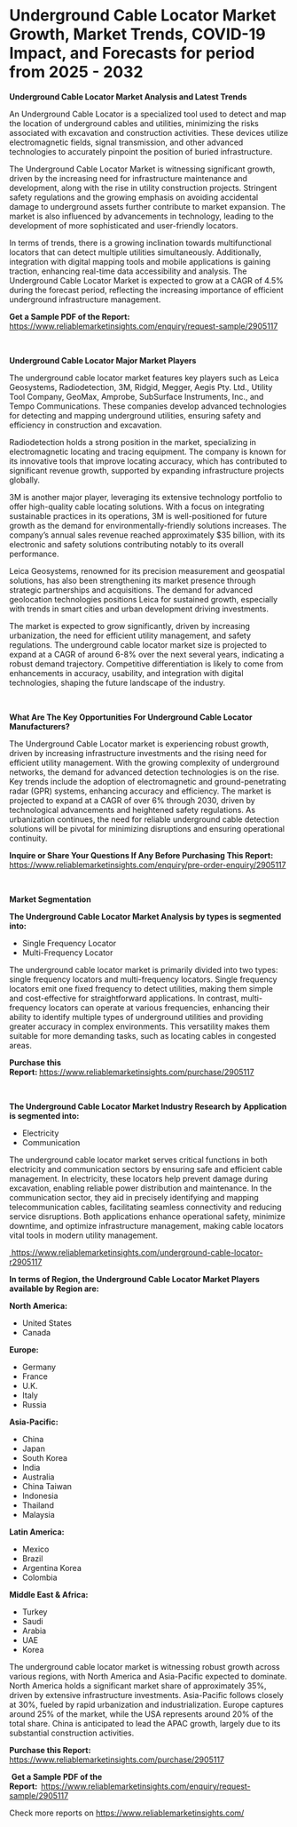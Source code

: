 <p><h1>Underground Cable Locator Market Growth, Market Trends, COVID-19 Impact, and Forecasts for period from 2025 - 2032</h1></p><p><strong>Underground Cable Locator Market Analysis and Latest Trends</strong></p>
<p><p>An Underground Cable Locator is a specialized tool used to detect and map the location of underground cables and utilities, minimizing the risks associated with excavation and construction activities. These devices utilize electromagnetic fields, signal transmission, and other advanced technologies to accurately pinpoint the position of buried infrastructure.</p><p>The Underground Cable Locator Market is witnessing significant growth, driven by the increasing need for infrastructure maintenance and development, along with the rise in utility construction projects. Stringent safety regulations and the growing emphasis on avoiding accidental damage to underground assets further contribute to market expansion. The market is also influenced by advancements in technology, leading to the development of more sophisticated and user-friendly locators.</p><p>In terms of trends, there is a growing inclination towards multifunctional locators that can detect multiple utilities simultaneously. Additionally, integration with digital mapping tools and mobile applications is gaining traction, enhancing real-time data accessibility and analysis. The Underground Cable Locator Market is expected to grow at a CAGR of 4.5% during the forecast period, reflecting the increasing importance of efficient underground infrastructure management.</p></p>
<p><strong>Get a Sample PDF of the Report:&nbsp;</strong> <a href="https://www.reliablemarketinsights.com/enquiry/request-sample/2905117?utm_campaign=2991&utm_medium=2&utm_source=Github&utm_content=ia&utm_term=12032025&utm_id=underground-cable-locator">https://www.reliablemarketinsights.com/enquiry/request-sample/2905117</a></p>
<p>&nbsp;</p>
<p><strong>Underground Cable Locator Major Market Players</strong></p>
<p><p>The underground cable locator market features key players such as Leica Geosystems, Radiodetection, 3M, Ridgid, Megger, Aegis Pty. Ltd., Utility Tool Company, GeoMax, Amprobe, SubSurface Instruments, Inc., and Tempo Communications. These companies develop advanced technologies for detecting and mapping underground utilities, ensuring safety and efficiency in construction and excavation.</p><p>Radiodetection holds a strong position in the market, specializing in electromagnetic locating and tracing equipment. The company is known for its innovative tools that improve locating accuracy, which has contributed to significant revenue growth, supported by expanding infrastructure projects globally.</p><p>3M is another major player, leveraging its extensive technology portfolio to offer high-quality cable locating solutions. With a focus on integrating sustainable practices in its operations, 3M is well-positioned for future growth as the demand for environmentally-friendly solutions increases. The company’s annual sales revenue reached approximately $35 billion, with its electronic and safety solutions contributing notably to its overall performance.</p><p>Leica Geosystems, renowned for its precision measurement and geospatial solutions, has also been strengthening its market presence through strategic partnerships and acquisitions. The demand for advanced geolocation technologies positions Leica for sustained growth, especially with trends in smart cities and urban development driving investments.</p><p>The market is expected to grow significantly, driven by increasing urbanization, the need for efficient utility management, and safety regulations. The underground cable locator market size is projected to expand at a CAGR of around 6-8% over the next several years, indicating a robust demand trajectory. Competitive differentiation is likely to come from enhancements in accuracy, usability, and integration with digital technologies, shaping the future landscape of the industry.</p></p>
<p>&nbsp;</p>
<p><strong>What Are The Key Opportunities For Underground Cable Locator Manufacturers?</strong></p>
<p><p>The Underground Cable Locator market is experiencing robust growth, driven by increasing infrastructure investments and the rising need for efficient utility management. With the growing complexity of underground networks, the demand for advanced detection technologies is on the rise. Key trends include the adoption of electromagnetic and ground-penetrating radar (GPR) systems, enhancing accuracy and efficiency. The market is projected to expand at a CAGR of over 6% through 2030, driven by technological advancements and heightened safety regulations. As urbanization continues, the need for reliable underground cable detection solutions will be pivotal for minimizing disruptions and ensuring operational continuity.</p></p>
<p><strong>Inquire or Share Your Questions If Any Before Purchasing This Report:</strong> <a href="https://www.reliablemarketinsights.com/enquiry/pre-order-enquiry/2905117?utm_campaign=2991&utm_medium=2&utm_source=Github&utm_content=ia&utm_term=12032025&utm_id=underground-cable-locator">https://www.reliablemarketinsights.com/enquiry/pre-order-enquiry/2905117</a></p>
<p>&nbsp;</p>
<p><strong>Market Segmentation</strong></p>
<p><strong>The Underground Cable Locator Market Analysis by types is segmented into:</strong></p>
<p><ul><li>Single Frequency Locator</li><li>Multi-Frequency Locator</li></ul></p>
<p><p>The underground cable locator market is primarily divided into two types: single frequency locators and multi-frequency locators. Single frequency locators emit one fixed frequency to detect utilities, making them simple and cost-effective for straightforward applications. In contrast, multi-frequency locators can operate at various frequencies, enhancing their ability to identify multiple types of underground utilities and providing greater accuracy in complex environments. This versatility makes them suitable for more demanding tasks, such as locating cables in congested areas.</p></p>
<p><strong>Purchase this Report:&nbsp;</strong><a href="https://www.reliablemarketinsights.com/purchase/2905117?utm_campaign=2991&utm_medium=2&utm_source=Github&utm_content=ia&utm_term=12032025&utm_id=underground-cable-locator">https://www.reliablemarketinsights.com/purchase/2905117</a></p>
<p>&nbsp;</p>
<p><strong>The Underground Cable Locator Market Industry Research by Application is segmented into:</strong></p>
<p><ul><li>Electricity</li><li>Communication</li></ul></p>
<p><p>The underground cable locator market serves critical functions in both electricity and communication sectors by ensuring safe and efficient cable management. In electricity, these locators help prevent damage during excavation, enabling reliable power distribution and maintenance. In the communication sector, they aid in precisely identifying and mapping telecommunication cables, facilitating seamless connectivity and reducing service disruptions. Both applications enhance operational safety, minimize downtime, and optimize infrastructure management, making cable locators vital tools in modern utility management.</p></p>
<p><a href="https://www.reliablemarketinsights.com/underground-cable-locator-r2905117?utm_campaign=2991&utm_medium=2&utm_source=Github&utm_content=ia&utm_term=12032025&utm_id=underground-cable-locator">&nbsp;https://www.reliablemarketinsights.com/underground-cable-locator-r2905117</a></p>
<p><strong>In terms of Region, the Underground Cable Locator Market Players available by Region are:</strong></p>
<p>
    <p> <strong> North America: </strong>
        <ul>
            <li>United States</li>
            <li>Canada</li>
        </ul>
        </p> 
    <p> <strong> Europe: </strong>
        <ul>
            <li>Germany</li>
            <li>France</li>
            <li>U.K.</li>
            <li>Italy</li>
            <li>Russia</li>
        </ul>
        </p> 
    <p> <strong> Asia-Pacific: </strong>
        <ul>
            <li>China</li>
            <li>Japan</li>
            <li>South Korea</li>
            <li>India</li>
            <li>Australia</li>
            <li>China Taiwan</li>
            <li>Indonesia</li>
            <li>Thailand</li>
            <li>Malaysia</li>
        </ul>
        </p> 
    <p> <strong> Latin America: </strong>
        <ul>
            <li>Mexico</li>
            <li>Brazil</li>
            <li>Argentina Korea</li>
            <li>Colombia</li>
        </ul>
        </p> 
    <p> <strong> Middle East & Africa: </strong>
        <ul>
            <li>Turkey</li>
            <li>Saudi</li>
            <li>Arabia</li>
            <li>UAE</li>
            <li>Korea</li>
        </ul>
    </p>
    </p>
<p><p>The underground cable locator market is witnessing robust growth across various regions, with North America and Asia-Pacific expected to dominate. North America holds a significant market share of approximately 35%, driven by extensive infrastructure investments. Asia-Pacific follows closely at 30%, fueled by rapid urbanization and industrialization. Europe captures around 25% of the market, while the USA represents around 20% of the total share. China is anticipated to lead the APAC growth, largely due to its substantial construction activities.</p></p>
<p><strong>Purchase this Report: </strong><a href="https://www.reliablemarketinsights.com/purchase/2905117?utm_campaign=2991&utm_medium=2&utm_source=Github&utm_content=ia&utm_term=12032025&utm_id=underground-cable-locator">https://www.reliablemarketinsights.com/purchase/2905117</a></p>
<p>&nbsp;<strong>Get a Sample PDF of the Report:&nbsp;&nbsp;</strong><a href="https://www.reliablemarketinsights.com/enquiry/request-sample/2905117?utm_campaign=2991&utm_medium=2&utm_source=Github&utm_content=ia&utm_term=12032025&utm_id=underground-cable-locator">https://www.reliablemarketinsights.com/enquiry/request-sample/2905117</a></p>
<p><strong></strong></p>
<p>Check more reports on <a href="https://www.reliablemarketinsights.com/?utm_campaign=2991&utm_medium=2&utm_source=Github&utm_content=ia&utm_term=12032025&utm_id=underground-cable-locator">https://www.reliablemarketinsights.com/</a></p>